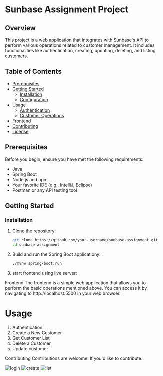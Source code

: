 # Sunbase Assignment Project

## Overview

This project is a web application that integrates with Sunbase's API to perform various operations related to customer management. It includes functionalities like authentication, creating, updating, deleting, and listing customers.

## Table of Contents

- [Prerequisites](#prerequisites)
- [Getting Started](#getting-started)
  - [Installation](#installation)
  - [Configuration](#configuration)
- [Usage](#usage)
  - [Authentication](#authentication)
  - [Customer Operations](#customer-operations)
- [Frontend](#frontend)
- [Contributing](#contributing)
- [License](#license)

## Prerequisites

Before you begin, ensure you have met the following requirements:

- Java
- Spring Boot
- Node.js and npm
- Your favorite IDE (e.g., IntelliJ, Eclipse)
- Postman or any API testing tool

## Getting Started

### Installation

1. Clone the repository:

   ```bash
   git clone https://github.com/your-username/sunbase-assignment.git
   cd sunbase-assignment

2. Build and run the Spring Boot applicationy:
      ```bash
    ./mvnw spring-boot:run


4. start frontend using live server:

Frontend
The frontend is a simple web application that allows you to perform the basic operations mentioned above.
You can access it by navigating to http://localhost:5500 in your web browser.

# Usage
1.  Authentication 
2.  Create a New Customer
3.  Get Customer List
4.  Delete a Customer
5.  Update customer


Contributing
Contributions are welcome! If you'd like to contribute..

![login](https://github.com/kumarprem66/Sunbase-Assignment/blob/main/login.jpg)
![create](https://github.com/kumarprem66/Sunbase-Assignment/blob/main/cus-create.jpg)
![list](https://github.com/kumarprem66/Sunbase-Assignment/blob/main/cus-list.jpg)
